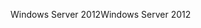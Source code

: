 <span data-ttu-id="745c9-101">Windows Server 2012</span><span class="sxs-lookup"><span data-stu-id="745c9-101">Windows Server 2012</span></span>